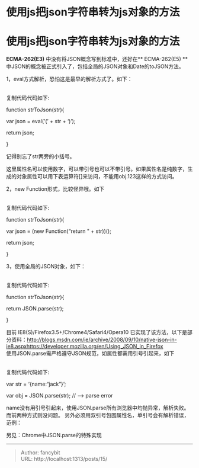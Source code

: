 # 使用js把json字符串转为js对象的方法

<div class="header"><h1 class="single-title animate__animated animate__pulse animate__faster">使用js把json字符串转为js对象的方法</h1></div>

<div class="content" id="content"><p><strong>ECMA-262(E3)</strong>&nbsp;中没有将JSON概念写到标准中，还好在**&nbsp;<!-- raw HTML omitted -->ECMA-262(E5)&nbsp;<!-- raw HTML omitted -->**中JSON的概念被正式引入了，包括全局的JSON对象和Date的toJSON方法。</p><p>1，eval方式解析，恐怕这是最早的解析方式了。如下：</p><p><!-- raw HTML omitted --><!-- raw HTML omitted --><br><!-- raw HTML omitted -->复制代码<!-- raw HTML omitted -->代码如下:</p><p>function strToJson(str){&nbsp;</p><p>var json = eval(’(’ + str + ‘)’);&nbsp;</p><p>return json;&nbsp;</p><p>}&nbsp;</p><p>记得别忘了str两旁的小括号。&nbsp;</p><p>这里属性名可以使用数字，可以带引号也可以不带引号。如果属性名是纯数字，生成的对象属性可以用下表运算符[]来访问，不能用obj.123这样的方式访问。</p><!-- raw HTML omitted --><!-- raw HTML omitted --><p></p><p>2，new Function形式，比较怪异哦。如下&nbsp;</p><p><!-- raw HTML omitted --><!-- raw HTML omitted --><br><!-- raw HTML omitted -->复制代码<!-- raw HTML omitted -->代码如下:</p><p>function strToJson(str){&nbsp;</p><p>var json = (new Function(“return " + str))();&nbsp;</p><p>return json;&nbsp;</p><p>}&nbsp;</p><!-- raw HTML omitted --><!-- raw HTML omitted --><p></p><p>3，使用全局的JSON对象，如下：&nbsp;</p><p><!-- raw HTML omitted --><!-- raw HTML omitted --><br><!-- raw HTML omitted -->复制代码<!-- raw HTML omitted -->代码如下:</p><p>function strToJson(str){&nbsp;</p><p>return JSON.parse(str);&nbsp;</p><p>}&nbsp;</p><p>目前 IE8(S)/Firefox3.5+/Chrome4/Safari4/Opera10 已实现了该方法，以下是部分资料：<!-- raw HTML omitted --><a href="http://blogs.msdn.com/ie/archive/2008/09/10/native-json-in-ie8.aspx" target="_blank" rel="external nofollow noopener noreferrer">http://blogs.msdn.com/ie/archive/2008/09/10/native-json-in-ie8.aspx</a><!-- raw HTML omitted --><!-- raw HTML omitted --><a href="https://developer.mozilla.org/en/Using_JSON_in_Firefox" target="_blank" rel="external nofollow noopener noreferrer">https://developer.mozilla.org/en/Using_JSON_in_Firefox</a><!-- raw HTML omitted --><br> 使用JSON.parse需严格遵守JSON规范，如属性都需用引号引起来，如下</p><p><!-- raw HTML omitted --><!-- raw HTML omitted --><br><!-- raw HTML omitted -->复制代码<!-- raw HTML omitted -->代码如下:</p><p>var str = ‘{name:“jack”}’;&nbsp;</p><p>var obj = JSON.parse(str); // –&gt; parse error&nbsp;</p><p>name没有用引号引起来，使用JSON.parse所有浏览器中均抛异常，解析失败。而前两种方式则没问题。 另外必须用双引号包围属性名，单引号会有解析错误，范例：</p><!-- raw HTML omitted --><!-- raw HTML omitted --><p></p><p>另见：<!-- raw HTML omitted -->Chrome中JSON.parse的特殊实现<!-- raw HTML omitted --></p><!-- raw HTML omitted --></div>



---

> Author: fancybit  
> URL: http://localhost:1313/posts/15/  

